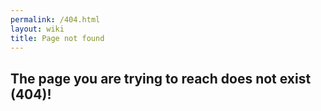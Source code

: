 ```yaml
---
permalink: /404.html
layout: wiki
title: Page not found
---
```


## The page you are trying to reach does not exist (404)!

<script type="text/javascript">
    // Is it an old forum link? Redirect then
    if(document.location.href.indexOf('https://sabnzbd.org/viewtopic.php') === 0) {
        // Send to the real forums
        window.location.replace(document.location.href.replace('https://sabnzbd.org/viewtopic.php', 'https://forums.sabnzbd.org/viewtopic.php'))
    } else {
        // Track the missing pages
        $(document).ready(function() {
            ga('send', 'event', '404', 'click', document.location.href);
        })
    }

</script>
